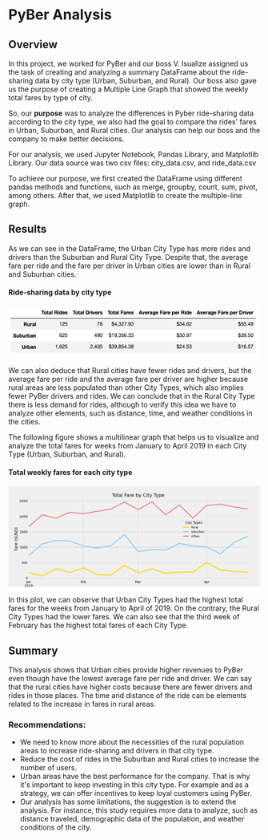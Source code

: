 # PyBer Analysis

## Overview

In this project, we worked for PyBer and our boss V. Isualize assigned us the task of creating and analyzing a summary DataFrame about the ride-sharing data by city type (Urban, Suburban, and Rural). Our boss also gave us the purpose of creating a Multiple Line Graph that showed the weekly total fares by type of city.

So, our **purpose** was to analyze the differences in Pyber ride-sharing data according to the city type, we also had the goal to compare the rides' fares in Urban, Suburban, and Rural cities. Our analysis can help our boss and the company to make better decisions.

For our analysis, we used Jupyter Notebook, Pandas Library, and Matplotlib Library. Our data source was two csv files: city_data.csv, and
ride_data.csv

To achieve our purpose, we first created the DataFrame using different pandas methods and functions, such as merge, groupby, count, sum, pivot, among others. After that, we used Matplotlib to create the multiple-line graph. 

## Results 

As we can see in the DataFrame, the Urban City Type has more rides and drivers than the Suburban and Rural City Type. Despite that, the average fare per ride and the fare per driver in Urban cities are lower than in Rural and Suburban cities.

#### Ride-sharing data by city type
![Alt text](/Resources/dataframe1.png "imagen1")

We can also deduce that Rural cities have fewer rides and drivers, but the average fare per ride and the average fare per driver are higher because rural areas are less populated than other City Types, which also implies fewer PyBer drivers and rides. We can conclude that in the Rural City Type there is less demand for rides, although to verify this idea we have to analyze other elements, such as distance, time, and weather conditions in the cities.

The following figure shows a multilinear graph that helps us to visualize and analyze the total fares for weeks from January to April 2019 in each City Type (Urban, Suburban, and Rural).

#### Total weekly fares for each city type
![Alt text](/Resources/PyBer_fare_summary.png "imagen2")

In this plot, we can observe that Urban City Types had the highest total fares for the weeks from January to April of 2019. On the contrary, the Rural City Types had the lower fares.
We can also see that the third week of February has the highest total fares of each City Type. 

## Summary

This analysis shows that Urban cities provide higher revenues to PyBer even though have the lowest average fare per ride and driver. We can say that the rural cities have higher costs because there are fewer drivers and rides in those places. The time and distance of the ride can be elements related to the increase in fares in rural areas.

 ### Recommendations:
- We need to know more about the necessities of the rural population areas to increase ride-sharing and drivers in that city type.
- Reduce the cost of rides in the Suburban and Rural cities to increase the number of users.
- Urban areas have the best performance for the company. That is why it's important to keep investing in this city type. For example and as a strategy, we can offer incentives to keep loyal customers using PyBer.
- Our analysis has some limitations, the suggestion is to extend the analysis. For instance, this study requires more data to analyze, such as distance traveled, demographic data of the population, and weather conditions of the city.
